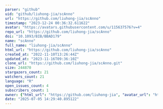 ```yaml
---
parser: "github"
uid: "github/liuhong-jia/scAnno"
url: "https://github.com/liuhong-jia/scAnno"
timestamp: "2023-12-24 00:36:32.611622"
avatar: "https://avatars.githubusercontent.com/u/115637576?v=4"
repo_url: "https://github.com/liuhong-jia/scAnno"
doi: "10.1093/BIB/BBAD179"
name: "scAnno"
full_name: "liuhong-jia/scAnno"
html_url: "https://github.com/liuhong-jia/scAnno"
created_at: "2022-11-10T13:26:44Z"
updated_at: "2023-11-16T09:36:10Z"
clone_url: "https://github.com/liuhong-jia/scAnno.git"
size: 244870
stargazers_count: 21
watchers_count: 21
language: "R"
open_issues_count: 4
subscribers_count: 1
owner: {"html_url": "https://github.com/liuhong-jia", "avatar_url": "https://avatars.githubusercontent.com/u/115637576?v=4", "login": "liuhong-jia", "type": "User"}
date: "2025-07-05 14:29:40.895122"
---
```

